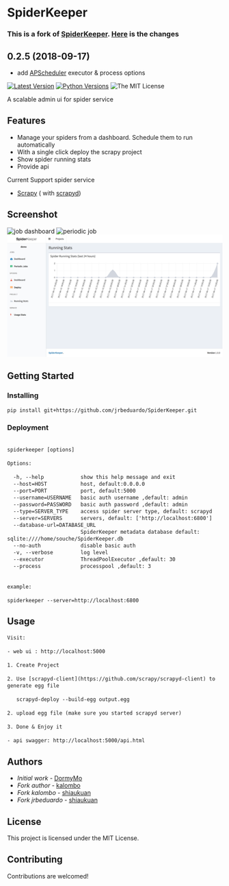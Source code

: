 # SpiderKeeper
### This is a fork of [SpiderKeeper](https://github.com/shiaukuan/SpiderKeeper). [Here](https://github.com/kalombos/SpiderKeeper/blob/master/CHANGELOG.md) is the changes
## 0.2.5 (2018-09-17)
- add [APScheduler](https://apscheduler.readthedocs.io/en/latest/userguide.html#configuring-the-scheduler) executor & process options

[![Latest Version](http://img.shields.io/pypi/v/SpiderKeeper-2.svg)](https://pypi.python.org/pypi/SpiderKeeper-2)
[![Python Versions](https://img.shields.io/pypi/pyversions/SpiderKeeper-2.svg)](https://pypi.python.org/pypi/SpiderKeeper-2)
![The MIT License](http://img.shields.io/badge/license-MIT-blue.svg)
   
A scalable admin ui for spider service 

## Features

- Manage your spiders from a dashboard. Schedule them to run automatically
- With a single click deploy the scrapy project
- Show spider running stats
- Provide api


Current Support spider service
- [Scrapy](https://github.com/scrapy/scrapy) ( with [scrapyd](https://github.com/scrapy/scrapyd))

## Screenshot
![job dashboard](https://raw.githubusercontent.com/DormyMo/SpiderKeeper/master/screenshot/screenshot_1.png)
![periodic job](https://raw.githubusercontent.com/DormyMo/SpiderKeeper/master/screenshot/screenshot_2.png)
![running stats](https://raw.githubusercontent.com/DormyMo/SpiderKeeper/master/screenshot/screenshot_3.png)

## Getting Started


### Installing


```
pip install git+https://github.com/jrbeduardo/SpiderKeeper.git
```

### Deployment

``` 

spiderkeeper [options]

Options:

  -h, --help            show this help message and exit
  --host=HOST           host, default:0.0.0.0
  --port=PORT           port, default:5000
  --username=USERNAME   basic auth username ,default: admin
  --password=PASSWORD   basic auth password ,default: admin
  --type=SERVER_TYPE    access spider server type, default: scrapyd
  --server=SERVERS      servers, default: ['http://localhost:6800']
  --database-url=DATABASE_URL
                        SpiderKeeper metadata database default: sqlite:////home/souche/SpiderKeeper.db
  --no-auth             disable basic auth
  -v, --verbose         log level
  --executor            ThreadPoolExecutor ,default: 30
  --process             processpool ,default: 3
  

example:

spiderkeeper --server=http://localhost:6800

```

## Usage

```
Visit: 

- web ui : http://localhost:5000

1. Create Project

2. Use [scrapyd-client](https://github.com/scrapy/scrapyd-client) to generate egg file 

   scrapyd-deploy --build-egg output.egg

2. upload egg file (make sure you started scrapyd server)

3. Done & Enjoy it

- api swagger: http://localhost:5000/api.html

``` 

## Authors

- *Initial work* - [DormyMo](https://github.com/DormyMo)
- *Fork author* - [kalombo](https://github.com/kalombos/)
- *Fork kalombo* - [shiaukuan](https://github.com/shiaukuan/)
- *Fork jrbeduardo* - [shiaukuan](https://github.com/jrbeduardo/)

## License

This project is licensed under the MIT License.

## Contributing

Contributions are welcomed!


